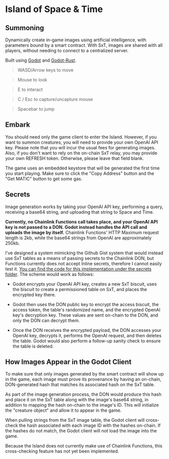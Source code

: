 # Island of Space & Time


## Summoning

Dynamically create in-game images using artificial intelligence, with parameters bound by a smart contract.  With SxT, images are shared with all players, without needing to connect to a centralized server.  

Built using [Godot](https://github.com/godotengine) and [Godot-Rust](https://github.com/godot-rust).


>WASD/Arrow keys to move

>Mouse to look

>E to interact

>C / Esc to capture/uncapture mouse

>Spacebar to jump



## Embark

You should need only the game client to enter the Island.  However, if you want to summon creatures, you will need to provide your own OpenAI API key.  Please note that you will incur the usual fees for generating images.  Also, if you don't want to rely on the on-chain SxT relay, you may provide your own REFRESH token.  Otherwise, please leave that field blank.

The game uses an embedded keystore that will be generated the first time you start playing.  Make sure to click the "Copy Address" button and the "Get MATIC" button to get some gas.


## Secrets

Image generation works by taking your OpenAI API key, performing a query, receiving a base64 string, and uploading that string to Space and Time.

**Currently, no Chainlink Functions call takes place, and your OpenAI API key is not passed to a DON.  Godot instead handles the API call and uploads the image by itself.**  Chainlink Functions' HTTP Maximum request length is 2kb, while the base64 strings from OpenAI are approximately 250kb.

I've designed a system mimicking the Github Gist system that would instead use SxT tables as a means of passing secrets to the Chainlink DON, but Functions currently does not accept Inline secrets, therefore I cannot easily test it.   [You can find the code for this implementation under the secrets folder](secrets).  The scheme would work as follows:

* Godot encrypts your OpenAI API key, creates a new SxT biscuit, uses the biscuit to create a permissioned table on SxT, and places the encrypted key there.  

* Godot then uses the DON public key to encrypt the access biscuit, the access token, the table's randomized name, and the encrypted OpenAI key's decryption key.  These values are sent on-chain to the DON, and only the DON can decrypt them.  

* Once the DON receives the encrypted payload, the DON accesses your OpenAI key, decrypts it, performs the OpenAI request, and then deletes the table.  Godot would also perform a follow-up sanity check to ensure the table is deleted.



## How Images Appear in the Godot Client

To make sure that only images generated by the smart contract will show up in the game, each image must prove its provenance by having an on-chain, DON-generated hash that matches its associated hash on the SxT table.  

As part of the image generation process, the DON would produce this hash and place it on the SxT table along with the image's base64 string, in addition to mapping the hash on-chain to the image's ID. This will initialize the "creature object" and allow it to appear in the game.

When pulling strings from the SxT image table, the Godot client will cross-check the hash associated with each image ID with the hashes on-chain.  If the hashes do not match, the Godot client will not load the image into the game.

Because the Island does not currently make use of Chainlink Functions, this cross-checking feature has not yet been implemented.
